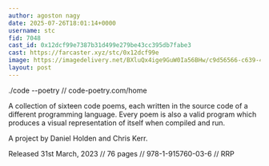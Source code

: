 ```yaml
---
author: agoston nagy
date: 2025-07-26T18:01:14+0000
username: stc
fid: 7048
cast_id: 0x12dcf99e7387b31d499e279be43cc395db7fabe3
cast: https://farcaster.xyz/stc/0x12dcf99e
image: https://imagedelivery.net/BXluQx4ige9GuW0Ia56BHw/c9d56566-c639-4b01-c2a7-38b5b5137500/original
layout: post
---
```

./code --poetry // code-poetry.com/home  
  
A collection of sixteen code poems, each written in the source code of a different programming language. Every poem is also a valid program which produces a visual representation of itself when compiled and run.  
  
A project by Daniel Holden and Chris Kerr.   
  
Released 31st March, 2023 // 76 pages // 978-1-915760-03-6 // RRP  

<img src='https://imagedelivery.net/BXluQx4ige9GuW0Ia56BHw/c9d56566-c639-4b01-c2a7-38b5b5137500/original' alt='' referrerpolicy='no-referrer'/>
<img src='https://imagedelivery.net/BXluQx4ige9GuW0Ia56BHw/5e448482-f237-4bdd-1c00-80ca3b093500/original' alt='' referrerpolicy='no-referrer'/>
<img src='https://imagedelivery.net/BXluQx4ige9GuW0Ia56BHw/ee0f1575-bec9-4d39-d78b-c807b56cc500/original' alt='' referrerpolicy='no-referrer'/>